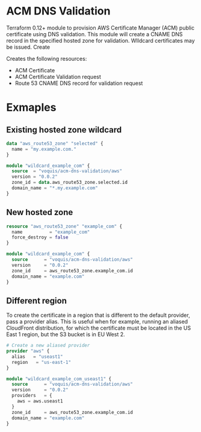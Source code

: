 ACM DNS Validation
===
Terraform 0.12+ module to provision AWS Certificate Manager (ACM) public certificate using DNS validation.
This module will create a CNAME DNS record in the specified hosted zone for validation.
WIldcard certificates may be issued.
Create

Creates the following resources:
- ACM Certificate
- ACM Certificate Validation request
- Route 53 CNAME DNS record for validation request

# Exmaples
## Existing hosted zone wildcard
```terraform
data "aws_route53_zone" "selected" {
  name = "my.example.com."
}

module "wildcard_example_com" {
  source  = "voquis/acm-dns-validation/aws"
  version = "0.0.2"
  zone_id = data.aws_route53_zone.selected.id
  domain_name = "*.my.example.com"
}
```
## New hosted zone
```terraform
resource "aws_route53_zone" "example_com" {
  name          = "example_com"
  force_destroy = false
}

module "wildcard_example_com" {
  source      = "voquis/acm-dns-validation/aws"
  version     = "0.0.2"
  zone_id     = aws_route53_zone.example_com.id
  domain_name = "example.com"
}
```

## Different region
To create the certificate in a region that is different to the default provider, pass a provider alias.
This is useful when for example, running an aliased CloudFront distribution, for which the certificate must be located in the US East 1 region, but the S3 bucket is in EU West 2.
```terraform
# Create a new aliased provider
provider "aws" {
  alias   = "useast1"
  region   = "us-east-1"
}

module "wildcard_example_com_useast1" {
  source      = "voquis/acm-dns-validation/aws"
  version     = "0.0.2"
  providers   = {
    aws = aws.useast1
  }
  zone_id     = aws_route53_zone.example_com.id
  domain_name = "example.com"
}
```
